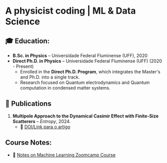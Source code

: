 # A physicist coding | ML & Data Science  

## 🎓 Education:
- **B.Sc. in Physics** – Universidade Federal Fluminense (UFF), 2020  
- **Direct Ph.D. in Physics** – Universidade Federal Fluminense (UFF) (2020 - Present)  
  - Enrolled in the **Direct Ph.D. Program**, which integrates the Master's and Ph.D. into a single track.
  - Research focused on Quantum electrodynamics and Quantum computation in condensed matter systems.

## 📄 Publications
1. **Multipole Approach to the Dynamical Casimir Effect with
Finite-Size Scatterers** – *Entropy*, 2024.  
   - 🔗 [DOI/Link para o artigo](https://www.mdpi.com/1099-4300/26/3/251)


## Course Notes:

- 📒 [Notes on Machine Learning Zoomcamp Course](https://github.com/lucasofalonso/ML-zoomcamp-2024)
